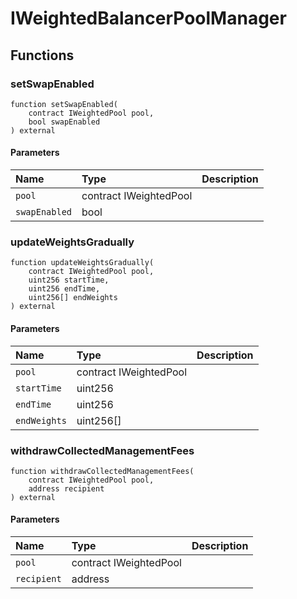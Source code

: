 # IWeightedBalancerPoolManager

## Functions

### setSwapEnabled

```solidity
function setSwapEnabled(
    contract IWeightedPool pool,
    bool swapEnabled
) external
```

#### Parameters

| Name | Type | Description |
| :--- | :--- | :---------- |
| `pool` | contract IWeightedPool |  |
| `swapEnabled` | bool |  |

### updateWeightsGradually

```solidity
function updateWeightsGradually(
    contract IWeightedPool pool,
    uint256 startTime,
    uint256 endTime,
    uint256[] endWeights
) external
```

#### Parameters

| Name | Type | Description |
| :--- | :--- | :---------- |
| `pool` | contract IWeightedPool |  |
| `startTime` | uint256 |  |
| `endTime` | uint256 |  |
| `endWeights` | uint256[] |  |

### withdrawCollectedManagementFees

```solidity
function withdrawCollectedManagementFees(
    contract IWeightedPool pool,
    address recipient
) external
```

#### Parameters

| Name | Type | Description |
| :--- | :--- | :---------- |
| `pool` | contract IWeightedPool |  |
| `recipient` | address |  |

